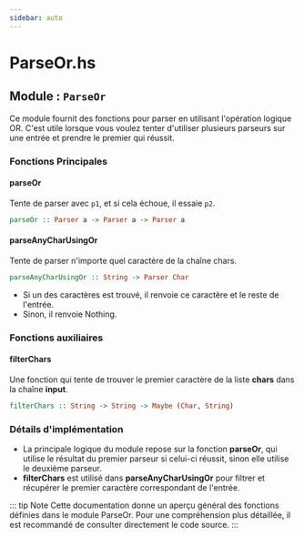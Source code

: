 ```yaml
---
sidebar: auto
---
```


# ParseOr.hs

## Module : `ParseOr`

Ce module fournit des fonctions pour parser en utilisant l'opération logique OR. C'est utile lorsque vous voulez tenter d'utiliser plusieurs parseurs sur une entrée et prendre le premier qui réussit.

### Fonctions Principales

#### parseOr

Tente de parser avec `p1`, et si cela échoue, il essaie `p2`.

```haskell
parseOr :: Parser a -> Parser a -> Parser a
```
#### parseAnyCharUsingOr
Tente de parser n'importe quel caractère de la chaîne chars.

```haskell
parseAnyCharUsingOr :: String -> Parser Char
```

- Si un des caractères est trouvé, il renvoie ce caractère et le reste de l'entrée.
- Sinon, il renvoie Nothing.

### Fonctions auxiliaires

#### filterChars

Une fonction qui tente de trouver le premier caractère de la liste **chars** dans la chaîne **input**.
```haskell
filterChars :: String -> String -> Maybe (Char, String)
```

### Détails d'implémentation

- La principale logique du module repose sur la fonction **parseOr**, qui utilise le résultat du premier parseur si celui-ci réussit, sinon elle utilise le deuxième parseur.
- **filterChars** est utilisé dans **parseAnyCharUsingOr** pour filtrer et récupérer le premier caractère correspondant de l'entrée.

::: tip Note
Cette documentation donne un aperçu général des fonctions définies dans le module ParseOr. Pour une compréhension plus détaillée, il est recommandé de consulter directement le code source.
:::